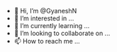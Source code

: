 - 👋 Hi, I’m @GyaneshN
- 👀 I’m interested in ...
- 🌱 I’m currently learning ...
- 💞️ I’m looking to collaborate on ...
- 📫 How to reach me ...

<!---
GyaneshN/GyaneshN is a ✨ special ✨ repository because its `README.md` (this file) appears on your GitHub profile.
You can click the Preview link to take a look at your changes.
--->
